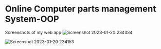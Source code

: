 # Online Computer parts management System-OOP
Screenshots of my web app
![Screenshot 2023-01-20 234034](https://user-images.githubusercontent.com/89042294/213785483-e7a8395a-a8bf-4d4d-896b-a42e1354bd23.jpg)

![Screenshot 2023-01-20 234153](https://user-images.githubusercontent.com/89042294/213785613-7b4fde8a-42ef-40e4-b62b-a2cc31e5ac52.jpg)
